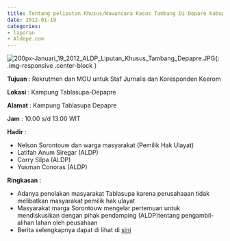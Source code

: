 ```yaml
---
title: Tentang peliputan Khusus/Wawancara Kasus Tambang Di Depare Kabupaten jayapura
date: 2012-01-19
categories:
- laporan
- Aldepe.com
---
```


![200px-Januari_19_2012_ALDP_Liputan_Khusus_Tambang_Depapre.JPG](/uploads/200px-Januari_19_2012_ALDP_Liputan_Khusus_Tambang_Depapre.JPG){: .img-responsive .center-block }

**Tujuan** : Rekrutmen dan MOU untuk Staf Jurnalis dan Koresponden Keerom

**Lokasi** : Kampung Tablasupa-Depapre

**Alamat** : Kampung Tablasupa Depapre

**Jam** : 10.00 s/d 13.00 WIT

**Hadir** : 
* Nelson Sorontouw dan warga masyarakat (Pemilik Hak Ulayat)
* Latifah Anum Siregar (ALDP)
* Corry Silpa (ALDP)
* Yusman Conoras (ALDP)

**Ringkasan** : 
* Adanya penolakan masyarakat Tablasupa karena perusahaaan tidak melibatkan masyarakat pemilik hak ulayat
* Masyarakat marga Sorontouw mengelar pertemuan untuk mendiskusikan dengan pihak pendamping (ALDP)tentang pengambil-alihan lahan oleh peusahaan
* Berita selengkapnya dapat di lihat di [sini](http://www.aldepe.com/2012/01/penambangan-nikel-ptidak-ada-lagi.html)
